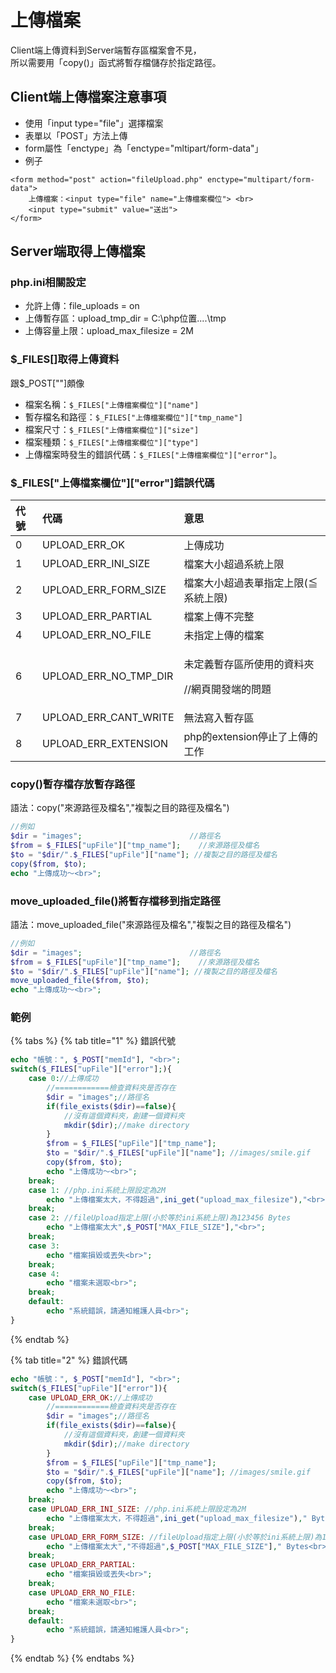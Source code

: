 # 上傳檔案

Client端上傳資料到Server端暫存區檔案會不見，  
所以需要用「copy\(\)」函式將暫存檔儲存於指定路徑。

## Client端上傳檔案注意事項

* 使用「input type="file"」選擇檔案
* 表單以「POST」方法上傳
* form屬性「enctype」為「enctype="mltipart/form-data"」
* 例子

```markup
<form method="post" action="fileUpload.php" enctype="multipart/form-data">
    上傳檔案：<input type="file" name="上傳檔案欄位"> <br>
    <input type="submit" value="送出">
</form>
```

## Server端取得上傳檔案

### php.ini相關設定

* 允許上傳：file\_uploads = on
* 上傳暫存區：upload\_tmp\_dir = C:\php位置....\tmp
* 上傳容量上限：upload\_max\_filesize = 2M

### $\_FILES\[\]取得上傳資料

跟$\_POST\[""\]頗像

* 檔案名稱：`$_FILES["上傳檔案欄位"]["name"]`
* 暫存檔名和路徑：`$_FILES["上傳檔案欄位"]["tmp_name"]`
* 檔案尺寸：`$_FILES["上傳檔案欄位"]["size"]`
* 檔案種類：`$_FILES["上傳檔案欄位"]["type"]`
* 上傳檔案時發生的錯誤代碼：`$_FILES["上傳檔案欄位"]["error"]`。

### $\_FILES\["上傳檔案欄位"\]\["error"\]錯誤代碼

<table>
  <thead>
    <tr>
      <th style="text-align:left">&#x4EE3;&#x865F;</th>
      <th style="text-align:left">&#x4EE3;&#x78BC;</th>
      <th style="text-align:left">&#x610F;&#x601D;</th>
    </tr>
  </thead>
  <tbody>
    <tr>
      <td style="text-align:left">0</td>
      <td style="text-align:left">UPLOAD_ERR_OK</td>
      <td style="text-align:left">&#x4E0A;&#x50B3;&#x6210;&#x529F;</td>
    </tr>
    <tr>
      <td style="text-align:left">1</td>
      <td style="text-align:left">UPLOAD_ERR_INI_SIZE</td>
      <td style="text-align:left">&#x6A94;&#x6848;&#x5927;&#x5C0F;&#x8D85;&#x904E;&#x7CFB;&#x7D71;&#x4E0A;&#x9650;</td>
    </tr>
    <tr>
      <td style="text-align:left">2</td>
      <td style="text-align:left">UPLOAD_ERR_FORM_SIZE</td>
      <td style="text-align:left">&#x6A94;&#x6848;&#x5927;&#x5C0F;&#x8D85;&#x904E;&#x8868;&#x55AE;&#x6307;&#x5B9A;&#x4E0A;&#x9650;(&#x2266;&#x7CFB;&#x7D71;&#x4E0A;&#x9650;)</td>
    </tr>
    <tr>
      <td style="text-align:left">3</td>
      <td style="text-align:left">UPLOAD_ERR_PARTIAL</td>
      <td style="text-align:left">&#x6A94;&#x6848;&#x4E0A;&#x50B3;&#x4E0D;&#x5B8C;&#x6574;</td>
    </tr>
    <tr>
      <td style="text-align:left">4</td>
      <td style="text-align:left">UPLOAD_ERR_NO_FILE</td>
      <td style="text-align:left">&#x672A;&#x6307;&#x5B9A;&#x4E0A;&#x50B3;&#x7684;&#x6A94;&#x6848;</td>
    </tr>
    <tr>
      <td style="text-align:left">6</td>
      <td style="text-align:left">UPLOAD_ERR_NO_TMP_DIR</td>
      <td style="text-align:left">
        <p>&#x672A;&#x5B9A;&#x7FA9;&#x66AB;&#x5B58;&#x5340;&#x6240;&#x4F7F;&#x7528;&#x7684;&#x8CC7;&#x6599;&#x593E;</p>
        <p>//&#x7DB2;&#x9801;&#x958B;&#x767C;&#x7AEF;&#x7684;&#x554F;&#x984C;</p>
      </td>
    </tr>
    <tr>
      <td style="text-align:left">7</td>
      <td style="text-align:left">UPLOAD_ERR_CANT_WRITE</td>
      <td style="text-align:left">&#x7121;&#x6CD5;&#x5BEB;&#x5165;&#x66AB;&#x5B58;&#x5340;</td>
    </tr>
    <tr>
      <td style="text-align:left">8</td>
      <td style="text-align:left">UPLOAD_ERR_EXTENSION</td>
      <td style="text-align:left">php&#x7684;extension&#x505C;&#x6B62;&#x4E86;&#x4E0A;&#x50B3;&#x7684;&#x5DE5;&#x4F5C;</td>
    </tr>
  </tbody>
</table>

### copy\(\)暫存檔存放暫存路徑

語法：copy\("來源路徑及檔名","複製之目的路徑及檔名"\)

```php
//例如
$dir = "images";                        //路徑名
$from = $_FILES["upFile"]["tmp_name"];    //來源路徑及檔名
$to = "$dir/".$_FILES["upFile"]["name"]; //複製之目的路徑及檔名
copy($from, $to);
echo "上傳成功～<br>";
```

### move\_uploaded\_file\(\)將暫存檔移到指定路徑

語法：move\_uploaded\_file\("來源路徑及檔名","複製之目的路徑及檔名"\)

```php
//例如
$dir = "images";                        //路徑名
$from = $_FILES["upFile"]["tmp_name"];    //來源路徑及檔名
$to = "$dir/".$_FILES["upFile"]["name"]; //複製之目的路徑及檔名
move_uploaded_file($from, $to);
echo "上傳成功～<br>";
```

### 範例

{% tabs %}
{% tab title="1" %}
錯誤代號

```php
echo "帳號：", $_POST["memId"], "<br>";
switch($_FILES["upFile"]["error"];){
    case 0://上傳成功
        //============檢查資料夾是否存在
        $dir = "images";//路徑名
        if(file_exists($dir)==false){
            //沒有這個資料夾，創建一個資料夾
            mkdir($dir);//make directory
        }
        $from = $_FILES["upFile"]["tmp_name"];
        $to = "$dir/".$_FILES["upFile"]["name"]; //images/smile.gif
        copy($from, $to);
        echo "上傳成功～<br>";
    break;
    case 1: //php.ini系統上限設定為2M
        echo "上傳檔案太大，不得超過",ini_get("upload_max_filesize"),"<br>";
    break;
    case 2: //fileUpload指定上限(小於等於ini系統上限)為123456 Bytes
        echo "上傳檔案太大",$_POST["MAX_FILE_SIZE"],"<br>";
    break;
    case 3:
        echo "檔案損毀或丟失<br>";
    break;
    case 4:
        echo "檔案未選取<br>";
    break;
    default:
        echo "系統錯誤，請通知維護人員<br>";
}
```
{% endtab %}

{% tab title="2" %}
錯誤代碼

```php
echo "帳號：", $_POST["memId"], "<br>";
switch($_FILES["upFile"]["error"]){
    case UPLOAD_ERR_OK://上傳成功
        //============檢查資料夾是否存在
        $dir = "images";//路徑名
        if(file_exists($dir)==false){
            //沒有這個資料夾，創建一個資料夾
            mkdir($dir);//make directory
        }
        $from = $_FILES["upFile"]["tmp_name"];
        $to = "$dir/".$_FILES["upFile"]["name"]; //images/smile.gif
        copy($from, $to);
        echo "上傳成功～<br>";
    break;
    case UPLOAD_ERR_INI_SIZE: //php.ini系統上限設定為2M
        echo "上傳檔案太大，不得超過",ini_get("upload_max_filesize")," Bytes<br>";
    break;
    case UPLOAD_ERR_FORM_SIZE: //fileUpload指定上限(小於等於ini系統上限)為123456 Bytes
        echo "上傳檔案太大","不得超過",$_POST["MAX_FILE_SIZE"]," Bytes<br>";
    break;
    case UPLOAD_ERR_PARTIAL:
        echo "檔案損毀或丟失<br>";
    break;
    case UPLOAD_ERR_NO_FILE:
        echo "檔案未選取<br>";
    break;
    default:
        echo "系統錯誤，請通知維護人員<br>";
}
```
{% endtab %}
{% endtabs %}

